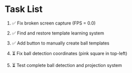 # Task List

1. ✅ Fix broken screen capture (FPS = 0.0)

2. ✅ Find and restore template learning system

3. ✅ Add button to manually create ball templates

4. ⏳ Fix ball detection coordinates (pink square in top-left)

5. ⏳ Test complete ball detection and projection system


